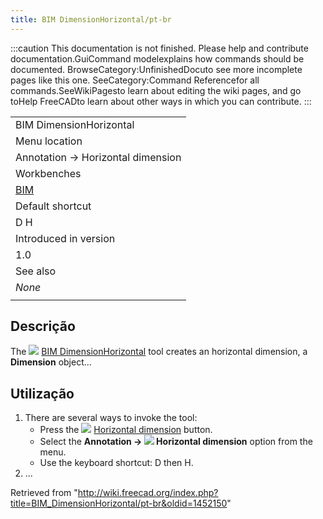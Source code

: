 ```yaml
---
title: BIM DimensionHorizontal/pt-br
---
```

:::caution
This documentation is not finished. Please help and contribute documentation.GuiCommand modelexplains how commands should be documented. BrowseCategory:UnfinishedDocuto see more incomplete pages like this one. SeeCategory:Command Referencefor all commands.SeeWikiPagesto learn about editing the wiki pages, and go toHelp FreeCADto learn about other ways in which you can contribute.
:::

|  |
| --- |
| BIM DimensionHorizontal |
| Menu location |
| Annotation → Horizontal dimension |
| Workbenches |
| [BIM](/BIM_Workbench "BIM Workbench") |
| Default shortcut |
| D H |
| Introduced in version |
| 1.0 |
| See also |
| *None* |
|  |

## Descrição

The ![](/images/BIM_DimensionHorizontal.svg) [BIM DimensionHorizontal](/BIM_DimensionHorizontal "BIM DimensionHorizontal") tool creates an horizontal dimension, a **Dimension** object...

## Utilização

1. There are several ways to invoke the tool:
   * Press the ![](/images/BIM_DimensionHorizontal.svg) [Horizontal dimension](/BIM_DimensionHorizontal "BIM DimensionHorizontal") button.
   * Select the **Annotation → ![](/images/BIM_DimensionHorizontal.svg) Horizontal dimension** option from the menu.
   * Use the keyboard shortcut: D then H.
2. ...

Retrieved from "<http://wiki.freecad.org/index.php?title=BIM_DimensionHorizontal/pt-br&oldid=1452150>"